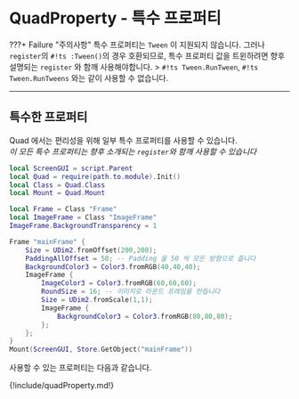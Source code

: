 
# QuadProperty - 특수 프로퍼티

???+ Failure "주의사항"
    특수 프로퍼티는 `Tween` 이 지원되지 않습니다. 그러나 `register`의 `#!ts :Tween()`의 경우 호환되므로, 특수 프로퍼티 값을 트윈하려면 향후 설명되는 `register` 와 함깨 사용해야합니다.
    > `#!ts Tween.RunTween`, `#!ts Tween.RunTweens` 와는 같이 사용할 수 없습니다.

---

## 특수한 프로퍼티

Quad 에서는 편리성을 위해 일부 특수 프로퍼티를 사용할 수 있습니다.  
*이 모든 특수 프로퍼티는 향후 소개되는 `register`와 함깨 사용할 수 있습니다*  

```lua
local ScreenGUI = script.Parent
local Quad = require(path.to.module).Init()
local Class = Quad.Class
local Mount = Quad.Mount

local Frame = Class "Frame"
local ImageFrame = Class "ImageFrame"
ImageFrame.BackgroundTransparency = 1

Frame "mainFrame" {
    Size = UDim2.fromOffset(200,200);
    PaddingAllOffset = 50; -- Padding 을 50 씩 모든 방향으로 줍니다
    BackgroundColor3 = Color3.fromRGB(40,40,40);
    ImageFrame {
        ImageColor3 = Color3.fromRGB(60,60,60);
        RoundSize = 16; -- 이미지로 라운드 프레임을 만듭니다
        Size = UDim2.fromScale(1,1);
        ImageFrame {
            BackgroundColor3 = Color3.fromRGB(80,80,80);
        };
    };
}
Mount(ScreenGUI, Store.GetObject("mainFrame"))
```

사용할 수 있는 프로퍼티는 다음과 같습니다.  

{!include/quadProperty.md!}
